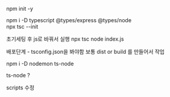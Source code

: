 npm init -y

npm i -D typescript @types/express @types/node  
npx tsc --init

초기세팅 후
js로 바꿔서 실행
npx tsc
node index.js

배포단계 - tsconfig.json을 봐야함
보통 dist or build 를 만들어서 작업

<!-- "outDir": "./",  /* Specify an output folder for all emitted files. */ -->

npm i -D nodemon ts-node

ts-node ?

scripts 수정

<!-- "scripts": {
    "build": "npx tsc",
    "start": "node dist/index.js",
    "dev": "nodemon --watch \"*.ts\" --exec \"ts-node\" index.ts"
  }, -->
